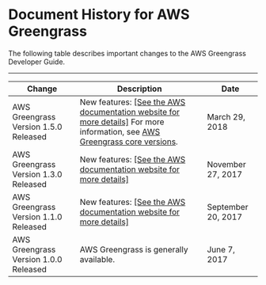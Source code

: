 # Document History for AWS Greengrass<a name="doc-history"></a>

The following table describes important changes to the AWS Greengrass Developer Guide\.


****  

| Change | Description | Date | 
| --- | --- | --- | 
| AWS Greengrass Version 1\.5\.0 Released |  New features: [\[See the AWS documentation website for more details\]](http://docs.aws.amazon.com/greengrass/latest/developerguide/doc-history.html) For more information, see [AWS Greengrass core versions](what-is-gg.md#ggc-versions)\.  | March 29, 2018 | 
| AWS Greengrass Version 1\.3\.0 Released |  New features: [\[See the AWS documentation website for more details\]](http://docs.aws.amazon.com/greengrass/latest/developerguide/doc-history.html)  | November 27, 2017 | 
| AWS Greengrass Version 1\.1\.0 Released |  New features: [\[See the AWS documentation website for more details\]](http://docs.aws.amazon.com/greengrass/latest/developerguide/doc-history.html) | September 20, 2017 | 
| AWS Greengrass Version 1\.0\.0 Released | AWS Greengrass is generally available\. | June 7, 2017 | 